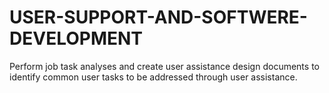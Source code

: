 # USER-SUPPORT-AND-SOFTWERE-DEVELOPMENT
Perform job task analyses and create user assistance design documents to identify common user tasks to be addressed through user assistance.
